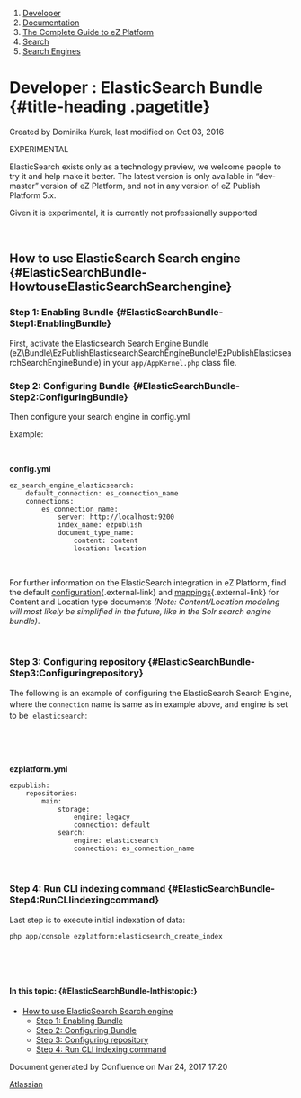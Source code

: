 1.  <span>[Developer](index.html)</span>
2.  <span>[Documentation](Documentation_31429504.html)</span>
3.  <span>[The Complete Guide to eZ
    Platform](The-Complete-Guide-to-eZ-Platform_31429526.html)</span>
4.  <span>[Search](Search_31429673.html)</span>
5.  <span>[Search Engines](Search-Engines_32112955.html)</span>

<span id="title-text"> Developer : ElasticSearch Bundle </span> {#title-heading .pagetitle}
===============================================================

Created by <span class="author"> Dominika Kurek</span>, last modified on
Oct 03, 2016

<span
class="status-macro aui-lozenge aui-lozenge-error">EXPERIMENTAL</span>

<span
class="aui-icon aui-icon-small aui-iconfont-error confluence-information-macro-icon"></span>
ElasticSearch exists only as a technology preview, we welcome people to
try it and help make it better. The latest version is only available in
“dev-master” version of eZ Platform, and not in any version of eZ
Publish Platform 5.x.

Given it is experimental, it is currently not professionally supported

 

How to use ElasticSearch Search engine {#ElasticSearchBundle-HowtouseElasticSearchSearchengine}
--------------------------------------

### Step 1: Enabling Bundle {#ElasticSearchBundle-Step1:EnablingBundle}

First, activate the Elasticsearch Search Engine Bundle
(eZ\\Bundle\\EzPublishElasticsearchSearchEngineBundle\\EzPublishElasticsearchSearchEngineBundle)
in your `app/AppKernel.php` class file.

### Step 2: Configuring Bundle {#ElasticSearchBundle-Step2:ConfiguringBundle}

Then configure your search engine in config.yml

Example:

 

**config.yml**

~~~~ brush:
ez_search_engine_elasticsearch:
    default_connection: es_connection_name
    connections:
        es_connection_name:
            server: http://localhost:9200
            index_name: ezpublish
            document_type_name:
                content: content
                location: location
~~~~

 

For further information on the ElasticSearch integration in eZ Platform,
find the
default [configuration](https://github.com/ezsystems/ezpublish-kernel/blob/master/eZ/Publish/Core/Search/Elasticsearch/Content/Resources/elasticsearch.yml){.external-link} and [mappings](https://github.com/ezsystems/ezpublish-kernel/tree/master/eZ/Publish/Core/Search/Elasticsearch/Content/Resources/mappings){.external-link} for
Content and Location type documents *(Note: Content/Location modeling
will most likely be simplified in the future, like in the Solr search
engine bundle)*.

 

### Step 3: Configuring repository {#ElasticSearchBundle-Step3:Configuringrepository}

<span style="line-height: 1.4285715;">The following is an example of
configuring the ElasticSearch Search Engine, where the `connection` name
is same as in example above, and engine is set to be </span>
`elasticsearch`:

 

 

**ezplatform.yml**

~~~~ brush:
ezpublish:
    repositories:
        main:
            storage:
                engine: legacy
                connection: default
            search:
                engine: elasticsearch
                connection: es_connection_name
~~~~

 

### Step 4: Run CLI indexing command {#ElasticSearchBundle-Step4:RunCLIindexingcommand}

Last step is to execute initial indexation of data:

~~~~ brush:
php app/console ezplatform:elasticsearch_create_index
~~~~

 

 

#### In this topic: {#ElasticSearchBundle-Inthistopic:}

-   [How to use ElasticSearch Search
    engine](#ElasticSearchBundle-HowtouseElasticSearchSearchengine)
    -   [Step 1: Enabling
        Bundle](#ElasticSearchBundle-Step1:EnablingBundle)
    -   [Step 2: Configuring
        Bundle](#ElasticSearchBundle-Step2:ConfiguringBundle)
    -   [Step 3: Configuring
        repository](#ElasticSearchBundle-Step3:Configuringrepository)
    -   [Step 4: Run CLI indexing
        command](#ElasticSearchBundle-Step4:RunCLIindexingcommand)

Document generated by Confluence on Mar 24, 2017 17:20

[Atlassian](http://www.atlassian.com/)


